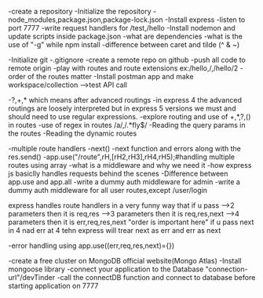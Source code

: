 -create a repository
-Initialize the repository
-node_modules,package.json,package-lock.json
-Install express
-listen to port 7777
-write request handlers for /test,/hello
-Install nodemon and update scripts inside package.json
-what are dependencies
-what is the use of "-g" while npm install
-difference between caret and tilde (^ & ~)


-Initialize git
-.gitignore
-create a remote repo on github
-push all code to remote origin
-play with routes and route extensions ex:/hello,/,/hello/2
-order of the routes matter
-Install postman app and make workspace/collection -->test API call

-?,+,*  which means after advanced routings
-in express 4 the advanced routings are loosely interpreted but in express 5 versions we must and should need to use regular expressions.
-explore routing and use of +,*,?,() in routes
-use of regex in routes /a/,/.*fly$/
-Reading the query params in the routes
-Reading the dynamic routes

-multiple route handlers
-next()
-next function and errors along with the res.send()
-app.use("/route",rH,[rH2,rH3],rH4,rH5);#handling multiple routes using array
-what is a middleware and why we need it
-how express js basiclly handles requests behind the scenes
-Difference between app.use and app.all
-write a dummy auth middleware for admin
-write a dummy auth middleware for all user routes,except /user/login

express handles route handlers in a very funny way that if u pass 
-->2 parameters then it is req,res
-->3 parameters then it is req,res,next
-->4 parameters then it is err,req,res,next
"order is important here" if u pass next in 4 nad err at 4 tehn express will trear next as err and err as next

-error handling using app.use((err,req,res,next)={})

-create a free cluster on MongoDB official website(Mongo Atlas)
-Install mongoose library
-connect your application to the Database "connection-url"/devTinder
-call the connectDB function and connect to database before starting application on 7777